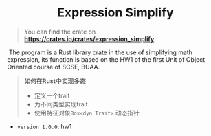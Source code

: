# <div align="center">Expression Simplify</div>

> You can find the crate on **https://crates.io/crates/expression_simplify**

​	The program is a Rust library crate in the use of simplifying math expression, its function is based on the HW1 of the first Unit of Object Oriented course of SCSE, BUAA.

> **如何在Rust中实现多态**
>
> * 定义一个trait
> * 为不同类型实现trait
> * 使用特征对象``Box<dyn Trait>`` 动态指针

* ``version 1.0.0``: hw1

